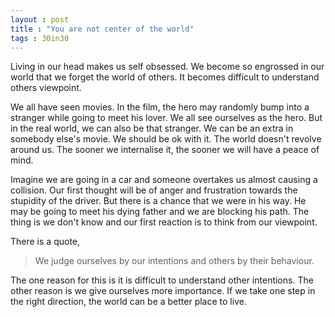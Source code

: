 ```yaml
---
layout : post
title : "You are not center of the world"
tags : 30in30
---
```

Living in our head makes us self obsessed. We become so engrossed in our world that we forget the world of others. It becomes difficult to understand others viewpoint.  

We all have seen movies. In the film, the hero may randomly bump into a stranger while going to meet his lover. We all see ourselves as the hero. But in the real world, we can also be that stranger. We can be an extra in somebody else's movie. We should be ok with it. The world doesn't revolve around us. The sooner we internalise it, the sooner we will have a peace of mind.  

Imagine we are going in a car and someone overtakes us almost causing a collision. Our first thought will be of anger and frustration towards the stupidity of the driver. But there is a chance that we were in his way. He may be going to meet his dying father and we are blocking his path. The thing is we don't know and our first reaction is to think from our viewpoint.  

There is a quote, 
>We judge ourselves by our intentions and others by their behaviour.

The one reason for this is it is difficult to understand other intentions. The other reason is we give ourselves more importance. If we take one step in the right direction, the world can be a better place to live. 
